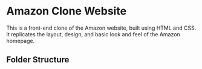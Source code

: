 # Amazon Clone Website

This is a front-end clone of the Amazon website, built using HTML and CSS. It replicates the layout, design, and basic look and feel of the Amazon homepage.

## Folder Structure

